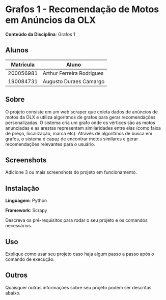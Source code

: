 # **Grafos 1 - Recomendação de Motos em Anúncios da OLX** 


**Conteúdo da Disciplina**: Grafos 1

## Alunos

|Matrícula | Aluno |
| -- | -- |
| 200056981  |  Arthur Ferreira Rodrigues |
| 190084731  |  Augusto Duraes Camargo |

## Sobre

O projeto consiste em um web scraper que coleta dados de anúncios de motos da OLX e utiliza algoritmos de grafos para gerar recomendações personalizadas. O sistema cria um grafo onde os vértices são as motos anunciadas e as arestas representam similaridades entre elas (como faixa de preço, localização, marca etc). Através de algoritmos de busca em grafos, o sistema é capaz de encontrar motos similares e gerar recomendações relevantes para o usuário.

## Screenshots

Adicione 3 ou mais screenshots do projeto em funcionamento.

## Instalação 

**Linguagem**: Python

**Framework**: Scrapy

Descreva os pré-requisitos para rodar o seu projeto e os comandos necessários.

## Uso 

Explique como usar seu projeto caso haja algum passo a passo após o comando de execução.

## Outros 

Quaisquer outras informações sobre seu projeto podem ser descritas abaixo.